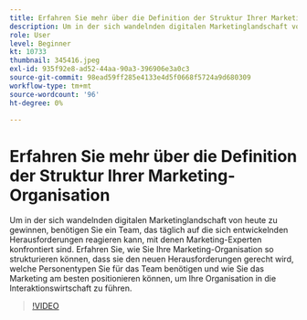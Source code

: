 ```yaml
---
title: Erfahren Sie mehr über die Definition der Struktur Ihrer Marketing-Organisation
description: Um in der sich wandelnden digitalen Marketinglandschaft von heute zu gewinnen, benötigen Sie ein Team, das täglich auf die sich entwickelnden Herausforderungen reagieren kann, mit denen Marketing-Experten konfrontiert sind.
role: User
level: Beginner
kt: 10733
thumbnail: 345416.jpeg
exl-id: 935f92e8-ad52-44aa-90a3-396906e3a0c3
source-git-commit: 98ead59ff285e4133e4d5f0668f5724a9d680309
workflow-type: tm+mt
source-wordcount: '96'
ht-degree: 0%

---
```


# Erfahren Sie mehr über die Definition der Struktur Ihrer Marketing-Organisation

Um in der sich wandelnden digitalen Marketinglandschaft von heute zu gewinnen, benötigen Sie ein Team, das täglich auf die sich entwickelnden Herausforderungen reagieren kann, mit denen Marketing-Experten konfrontiert sind. Erfahren Sie, wie Sie Ihre Marketing-Organisation so strukturieren können, dass sie den neuen Herausforderungen gerecht wird, welche Personentypen Sie für das Team benötigen und wie Sie das Marketing am besten positionieren können, um Ihre Organisation in die Interaktionswirtschaft zu führen.

>[!VIDEO](https://video.tv.adobe.com/v/345416/?quality=12&learn=on)
